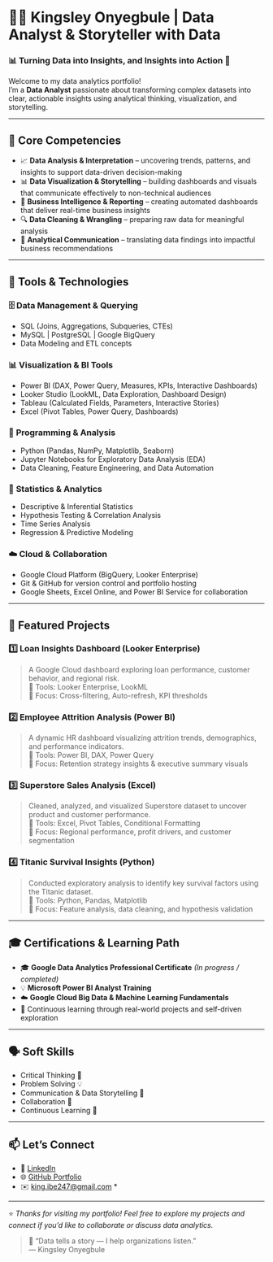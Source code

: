 # 👨‍💻 Kingsley Onyegbule | Data Analyst & Storyteller with Data  

### 📊 Turning Data into Insights, and Insights into Action 🚀  

Welcome to my data analytics portfolio!  
I’m a **Data Analyst** passionate about transforming complex datasets into clear, actionable insights using analytical thinking, visualization, and storytelling.  

---

## 🧠 Core Competencies
- 📈 **Data Analysis & Interpretation** – uncovering trends, patterns, and insights to support data-driven decision-making  
- 📊 **Data Visualization & Storytelling** – building dashboards and visuals that communicate effectively to non-technical audiences  
- 🧮 **Business Intelligence & Reporting** – creating automated dashboards that deliver real-time business insights  
- 🔍 **Data Cleaning & Wrangling** – preparing raw data for meaningful analysis  
- 💬 **Analytical Communication** – translating data findings into impactful business recommendations  

---

## 🧰 Tools & Technologies

### 🗄️ **Data Management & Querying**
- SQL (Joins, Aggregations, Subqueries, CTEs)
- MySQL | PostgreSQL | Google BigQuery  
- Data Modeling and ETL concepts

### 📊 **Visualization & BI Tools**
- Power BI (DAX, Power Query, Measures, KPIs, Interactive Dashboards)  
- Looker Studio (LookML, Data Exploration, Dashboard Design)  
- Tableau (Calculated Fields, Parameters, Interactive Stories)  
- Excel (Pivot Tables, Power Query, Dashboards)

### 🐍 **Programming & Analysis**
- Python (Pandas, NumPy, Matplotlib, Seaborn)  
- Jupyter Notebooks for Exploratory Data Analysis (EDA)  
- Data Cleaning, Feature Engineering, and Data Automation  

### 🧮 **Statistics & Analytics**
- Descriptive & Inferential Statistics  
- Hypothesis Testing & Correlation Analysis  
- Time Series Analysis  
- Regression & Predictive Modeling  

### ☁️ **Cloud & Collaboration**
- Google Cloud Platform (BigQuery, Looker Enterprise)
- Git & GitHub for version control and portfolio hosting  
- Google Sheets, Excel Online, and Power BI Service for collaboration  

---

## 💼 Featured Projects

### 1️⃣ **Loan Insights Dashboard (Looker Enterprise)**
> A Google Cloud dashboard exploring loan performance, customer behavior, and regional risk.  
🔹 Tools: Looker Enterprise, LookML  
🔹 Focus: Cross-filtering, Auto-refresh, KPI thresholds  

### 2️⃣ **Employee Attrition Analysis (Power BI)**
> A dynamic HR dashboard visualizing attrition trends, demographics, and performance indicators.  
🔹 Tools: Power BI, DAX, Power Query  
🔹 Focus: Retention strategy insights & executive summary visuals  

### 3️⃣ **Superstore Sales Analysis (Excel)**
> Cleaned, analyzed, and visualized Superstore dataset to uncover product and customer performance.  
🔹 Tools: Excel, Pivot Tables, Conditional Formatting  
🔹 Focus: Regional performance, profit drivers, and customer segmentation  

### 4️⃣ **Titanic Survival Insights (Python)**
> Conducted exploratory analysis to identify key survival factors using the Titanic dataset.  
🔹 Tools: Python, Pandas, Matplotlib  
🔹 Focus: Feature analysis, data cleaning, and hypothesis validation  

---

## 🎓 Certifications & Learning Path
- 🎓 **Google Data Analytics Professional Certificate** *(In progress / completed)*  
- 💡 **Microsoft Power BI Analyst Training**  
- ☁️ **Google Cloud Big Data & Machine Learning Fundamentals**  
- 🧩 Continuous learning through real-world projects and self-driven exploration  

---

## 🗣️ Soft Skills
- Critical Thinking 🧩  
- Problem Solving 💡  
- Communication & Data Storytelling 🎤  
- Collaboration 🤝  
- Continuous Learning 🔁  

---

## 📫 Let’s Connect
- 💼 [LinkedIn](https://www.linkedin.com)  
- 🌐 [GitHub Portfolio](https://github.com)  
- ✉️ king.ibe247@gmail.com *  

---
⭐ *Thanks for visiting my portfolio! Feel free to explore my projects and connect if you’d like to collaborate or discuss data analytics.*
> 💬 “Data tells a story — I help organizations listen.”  
> — Kingsley Onyegbule
